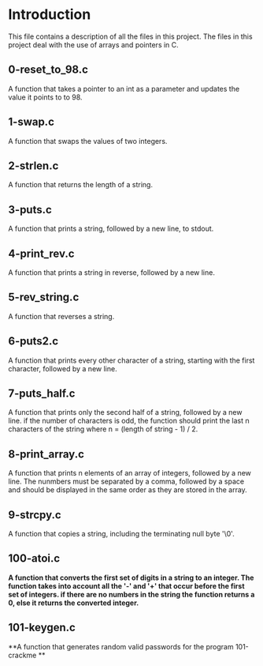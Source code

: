 # Introduction

This file contains a description of all the files in this project.
The files in this project deal with the use of arrays and pointers in C.

## 0-reset_to_98.c

A function that takes a pointer to an int as a parameter and updates the value
it points to to 98.

## 1-swap.c

A function that swaps the values of two integers.

## 2-strlen.c

A function that returns the length of a string.

## 3-puts.c

A function that prints a string, followed by a new line, to stdout.

## 4-print_rev.c

A function that prints a string in reverse, followed by a new line.

## 5-rev_string.c

A function that reverses a string.

## 6-puts2.c

A function that prints every other character of a string, starting with the
first character, followed by a new line.

## 7-puts_half.c

A function that prints only the second half of a string, followed by a new line.
if the number of characters is odd, the function should print the last n
characters of the string where n = (length of string - 1) / 2.

## 8-print_array.c

A function that prints n elements of an array of integers, followed by a new
line. The nunmbers must be separated by a comma, followed by a space and should
be displayed in the same order as they are stored in the array.

## 9-strcpy.c

A function that copies a string, including the terminating null byte '\0'.

## 100-atoi.c

**A function that converts the first set of digits in a string to an integer.
The function takes into account all the '-' and '+' that occur before the first
set of integers. if there are no numbers in the string the function returns a 0,
else it returns the converted integer.**

## 101-keygen.c

**A function that generates random valid passwords for the program 101-crackme
**
